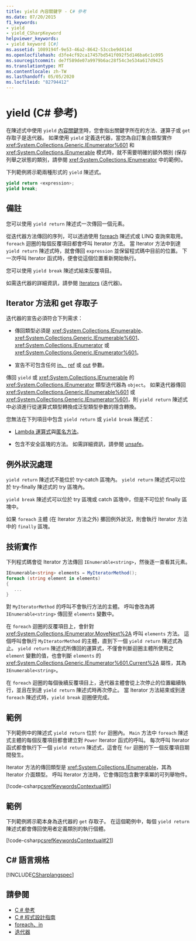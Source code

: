 ```yaml
---
title: yield 內容關鍵字 - C# 參考
ms.date: 07/20/2015
f1_keywords:
- yield
- yield_CSharpKeyword
helpviewer_keywords:
- yield keyword [C#]
ms.assetid: 1089194f-9e53-46a2-8642-53ccbe9d414d
ms.openlocfilehash: d3fe4cf92ca17457bd541f092f5d146ba6c1c095
ms.sourcegitcommit: de7f589de07a9979b6ac28f54c3e534a617d9425
ms.translationtype: MT
ms.contentlocale: zh-TW
ms.lasthandoff: 05/05/2020
ms.locfileid: "82794412"
---
```

# <a name="yield-c-reference"></a>yield (C# 參考)

在陳述式中使用 `yield` [內容關鍵字](index.md#contextual-keywords)時，您會指出關鍵字所在的方法、運算子或 `get` 存取子是迭代器。 如果使用 `yield` 定義迭代器，當您為自訂集合類型實作 <xref:System.Collections.Generic.IEnumerator%601> 和 <xref:System.Collections.IEnumerable> 模式時，就不需要明確的額外類別 (保存列舉之狀態的類別，請參閱 <xref:System.Collections.IEnumerator> 中的範例)。

下列範例將示範兩種形式的 `yield` 陳述式。

```csharp
yield return <expression>;
yield break;
```

## <a name="remarks"></a>備註

您可以使用 `yield return` 陳述式一次傳回一個元素。

從迭代器方法傳回的序列，可以透過使用 [foreach](foreach-in.md) 陳述式或 LINQ 查詢來取用。 `foreach` 迴圈的每個反覆項目都會呼叫 Iterator 方法。 當 Iterator 方法中到達 `yield return` 陳述式時，就會傳回 `expression` 並保留程式碼中目前的位置。 下一次呼叫 Iterator 函式時，便會從這個位置重新開始執行。

您可以使用 `yield break` 陳述式結束反覆項目。

如需迭代器的詳細資訊，請參閱 [Iterators](../../iterators.md) (迭代器)。

## <a name="iterator-methods-and-get-accessors"></a>Iterator 方法和 get 存取子

迭代器的宣告必須符合下列需求：

- 傳回類型必須是 <xref:System.Collections.IEnumerable>、<xref:System.Collections.Generic.IEnumerable%601>、<xref:System.Collections.IEnumerator> 或 <xref:System.Collections.Generic.IEnumerator%601>。

- 宣告不可包含任何 [in、](in-parameter-modifier.md) [ref](ref.md) 或 [out](out-parameter-modifier.md) 參數。

傳回 `yield` 或 <xref:System.Collections.IEnumerable> 的 <xref:System.Collections.IEnumerator> 類型迭代器為 `object`。  如果迭代器傳回 <xref:System.Collections.Generic.IEnumerable%601> 或 <xref:System.Collections.Generic.IEnumerator%601>，則 `yield return` 陳述式中必須進行從運算式類型轉換成泛型類型參數的隱含轉換。

您無法在下列項目中包含 `yield return` 或 `yield break` 陳述式：

- [Lambda 運算式](../../programming-guide/statements-expressions-operators/lambda-expressions.md)與[匿名方法](../operators/delegate-operator.md)。

- 包含不安全區塊的方法。 如需詳細資訊，請參閱 [unsafe](unsafe.md)。

## <a name="exception-handling"></a>例外狀況處理

`yield return` 陳述式不能位於 try-catch 區塊內。 `yield return` 陳述式可以位於 try-finally 陳述式的 try 區塊內。

`yield break` 陳述式可以位於 try 區塊或 catch 區塊中，但是不可位於 finally 區塊中。

如果 `foreach` 主體 (在 Iterator 方法之外) 擲回例外狀況，則會執行 Iterator 方法中的 `finally` 區塊。

## <a name="technical-implementation"></a>技術實作

下列程式碼會從 Iterator 方法傳回 `IEnumerable<string>`，然後逐一查看其元素。

```csharp
IEnumerable<string> elements = MyIteratorMethod();
foreach (string element in elements)
{
   ...
}
```

對 `MyIteratorMethod` 的呼叫不會執行方法的主體。 呼叫會改為將 `IEnumerable<string>` 傳回至 `elements` 變數中。

在 `foreach` 迴圈的反覆項目上，會針對 <xref:System.Collections.IEnumerator.MoveNext%2A> 呼叫 `elements` 方法。 這個呼叫會執行 `MyIteratorMethod` 的主體，直到下一個 `yield return` 陳述式為止。 `yield return` 陳述式所傳回的運算式，不僅會判斷迴圈主體所使用之 `element` 變數的值，也會判斷 `elements` 的 <xref:System.Collections.Generic.IEnumerator%601.Current%2A> 屬性，其為 `IEnumerable<string>`。

在 `foreach` 迴圈的每個後續反覆項目上，迭代器主體會從上次停止的位置繼續執行，並且在到達 `yield return` 陳述式時再次停止。 當 Iterator 方法結束或到達 `foreach` 陳述式時，`yield break` 迴圈便完成。

## <a name="example"></a>範例

下列範例中的陳述式 `yield return` 位於 `for` 迴圈內。 `Main` 方法中 `foreach` 陳述式主體的每個反覆項目都會建立對 `Power` Iterator 函式的呼叫。 每次呼叫 Iterator 函式都會執行下一個 `yield return` 陳述式，這會在 `for` 迴圈的下一個反覆項目期間發生。

Iterator 方法的傳回類型是 <xref:System.Collections.IEnumerable>，其為 Iterator 介面類型。 呼叫 Iterator 方法時，它會傳回包含數字乘冪的可列舉物件。

[!code-csharp[csrefKeywordsContextual#5](~/samples/snippets/csharp/VS_Snippets_VBCSharp/csrefKeywordsContextual/CS/csrefKeywordsContextual.cs#5)]

## <a name="example"></a>範例

下列範例將示範本身為迭代器的 `get` 存取子。 在這個範例中，每個 `yield return` 陳述式都會傳回使用者定義類別的執行個體。

[!code-csharp[csrefKeywordsContextual#21](~/samples/snippets/csharp/VS_Snippets_VBCSharp/csrefKeywordsContextual/CS/csrefKeywordsContextual.cs#21)]

## <a name="c-language-specification"></a>C# 語言規格

[!INCLUDE[CSharplangspec](~/includes/csharplangspec-md.md)]

## <a name="see-also"></a>請參閱

- [C # 參考](../index.md)
- [C # 程式設計指南](../../programming-guide/index.md)
- [foreach、in](foreach-in.md)
- [迭代器](../../iterators.md)
